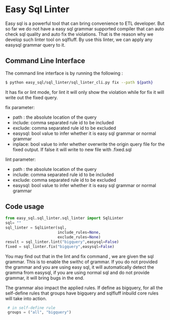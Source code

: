# Easy Sql Linter
Easy sql is a powerful tool that can bring convenience to ETL developer. But so far we do not have a easy sql grammar supported compiler that can auto check sql quality and auto fix the violations. That is the reason why we develop such linter tool on sqlfluff. By use this linter, we can apply any easysql grammar query to it.


## Command Line Interface
The command line interface is by running the following :
```bash
$ python easy_sql/sql_linter/sql_linter_cli.py fix --path ${path}
```
It has fix or lint mode, for lint it will only show the violation while for fix it will write out the fixed query. 

fix parameter:
+ path : the absolute location of the query 
+ include: comma separated rule id to be included
+ exclude: comma separated rule id to be excluded
+ easysql: bool value to infer whether it is easy sql grammar or normal grammar
+ inplace: bool value to infer whether overwrite the origin query file for the fixed output. If false it will write to new file with .fixed.sql 

lint parameter:
+ path : the absolute location of the query
+ include: comma separated rule id to be included
+ exclude: comma separated rule id to be excluded
+ easysql: bool value to infer whether it is easy sql grammar or normal grammar

## Code usage
```python
from easy_sql.sql_linter.sql_linter import SqlLinter
sql= ""
sql_linter = SqlLinter(sql,
                       include_rules=None,
                       exclude_rules=None)
result = sql_linter.lint("bigquery",easysql=False)
fixed = sql_linter.fix("bigquery",easysql=False)

```
You may find out that in the lint and fix command , we are given the sql grammar. This is to enable the swithc of grammar. If you do not provided the grammar and you are using easy sql, it will automatically detect the gramma from easysql, if you are using normal sql and do not provide grammar, it will bring bugs in the end.

The grammar also impact the applied rules. If define as bigquery, for all the self-define rules that groups have bigquery and sqlfluff inbuild core rules will take into action. 

```python
 # in self-define rule
 groups = ("all", "bigquery")
```